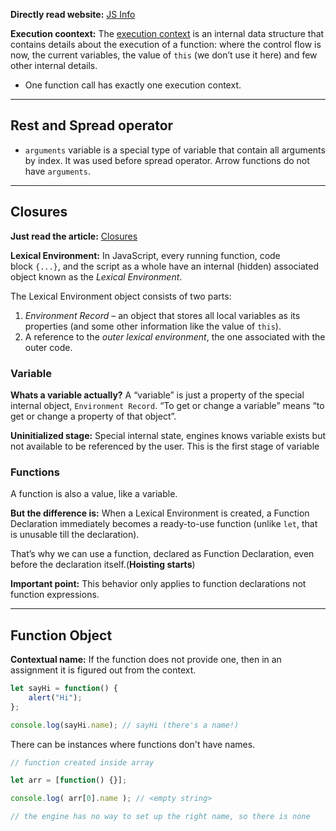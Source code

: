 **Directly read website:** [JS Info](https://javascript.info/advanced-functions)

**Execution coontext:** The [execution context](https://tc39.github.io/ecma262/#sec-execution-contexts) is an internal data structure that contains details about the execution of a function: where the control flow is now, the current variables, the value of `this` (we don’t use it here) and few other internal details.

- One function call has exactly one execution context.

---
## Rest and Spread operator

- `arguments` variable is a special type of variable that contain all arguments by index. It was used before spread operator. Arrow functions do not have `arguments`.

---
## Closures

**Just read the article:** [Closures](https://javascript.info/closure)

**Lexical Environment:** In JavaScript, every running function, code block `{...}`, and the script as a whole have an internal (hidden) associated object known as the _Lexical Environment_.

The Lexical Environment object consists of two parts:

1. _Environment Record_ – an object that stores all local variables as its properties (and some other information like the value of `this`).
2. A reference to the _outer lexical environment_, the one associated with the outer code.

### Variable

**Whats a variable actually?**
A “variable” is just a property of the special internal object, `Environment Record`. “To get or change a variable” means “to get or change a property of that object”.

**Uninitialized stage:** Special internal state, engines knows variable exists but not available to be referenced by the user. This is the first stage of variable

### Functions
A function is also a value, like a variable.

**But the difference is:**
When a Lexical Environment is created, a Function Declaration immediately becomes a ready-to-use function (unlike `let`, that is unusable till the declaration).

That’s why we can use a function, declared as Function Declaration, even before the declaration itself.(**Hoisting starts**)

**Important point:** This behavior only applies to function declarations not function expressions.

---
## Function Object

**Contextual name:** If the function does not provide one, then in an assignment it is figured out from the context.

```js
let sayHi = function() {
	alert("Hi");
};

console.log(sayHi.name); // sayHi (there's a name!)
```

There can be instances where functions don't have names.

```js
// function created inside array

let arr = [function() {}];

console.log( arr[0].name ); // <empty string>

// the engine has no way to set up the right name, so there is none
```






